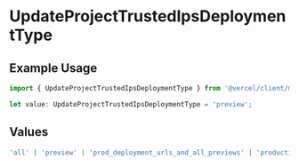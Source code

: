 # UpdateProjectTrustedIpsDeploymentType

## Example Usage

```typescript
import { UpdateProjectTrustedIpsDeploymentType } from '@vercel/client/models/operations';

let value: UpdateProjectTrustedIpsDeploymentType = 'preview';
```

## Values

```typescript
'all' | 'preview' | 'prod_deployment_urls_and_all_previews' | 'production';
```
